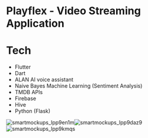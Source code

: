 # Playflex - Video Streaming Application

# Tech
- Flutter
- Dart
- ALAN AI voice assistant 
- Naive Bayes Machine Learning (Sentiment Analysis)
- TMDB APIs
- Firebase
- Hive
- Python (Flask)

![smartmockups_lpp9en1m](https://github.com/rajkumarpawar07/playflex-video-streaming-flutter-application/assets/100755016/540f1ea4-306f-4b1b-91cf-838f63327cff)![smartmockups_lpp9daz9](https://github.com/rajkumarpawar07/playflex-video-streaming-flutter-application/assets/100755016/f4a556bb-2d06-4b28-87fe-d05bf76e0136)
![smartmockups_lpp9kmqs](https://github.com/rajkumarpawar07/playflex-video-streaming-flutter-application/assets/100755016/6266aba0-d282-47f7-a8de-3f853ee6f424)



